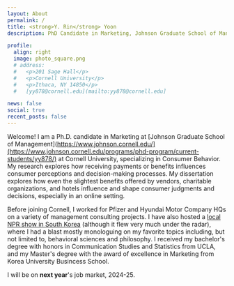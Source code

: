 ```yaml
---
layout: About
permalink: /
title: <strong>Y. Rin</strong> Yoon
description: PhD Candidate in Marketing, Johnson Graduate School of Management, Cornell University

profile:
  align: right
  image: photo_square.png
  # address:
  #   <p>201 Sage Hall</p>
  #   <p>Cornell University</p>
  #   <p>Ithaca, NY 14850</p>
  #   [yy878@cornell.edu](mailto:yy878@cornell.edu]

news: false
social: true
recent_posts: false
---
```


Welcome! I am a Ph.D. candidate in Marketing at [Johnson Graduate School of Management](https://www.johnson.cornell.edu/](https://www.johnson.cornell.edu/programs/phd-program/current-students/yy878/) at Cornell University, specializing in Consumer Behavior. My research explores how receiving payments or benefits influences consumer perceptions and decision-making processes. My dissertation explores how even the slightest benefits offered by vendors, charitable organizations, and hotels influence and shape consumer judgments and decisions, especially in an online setting.

Before joining Cornell, I worked for Pfizer and Hyundai Motor Company HQs on a variety of management consulting projects. I have also hosted a [local NPR show in South Korea](https://jtr.strikingly.com) (although it flew very much under the radar), where I had a blast mostly monologuing on my favorite topics including, but not limited to, behavioral sciences and philosophy. I received my bachelor's degree with honors in Communication Studies and Statistics from UCLA, and my Master's degree with the award of excellence in Marketing from Korea University Busincess School.

I will be on **next year**'s job market, 2024-25.

<!-- While my old blog from my graduate years is currently closed, previously uploaded posts can be found [here]({{ site.baseurl }}{% link blog/index.html %}). -->
